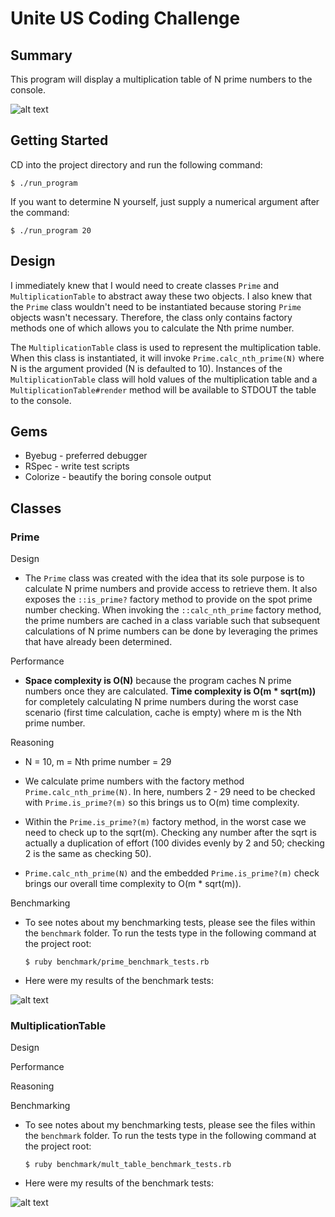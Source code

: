 # Unite US Coding Challenge

## Summary

This program will display a multiplication table of N prime numbers to the console.

![alt text][sample_output]

[sample_output]: https://github.com/ephraimpei/unite-us-coding-challenge/blob/master/images/sample_output.png?raw=true

## Getting Started

CD into the project directory and run the following command:

    $ ./run_program

If you want to determine N yourself, just supply a numerical argument after the command:

    $ ./run_program 20

## Design

I immediately knew that I would need to create classes `Prime` and `MultiplicationTable` to abstract away these two objects.  I also knew that the `Prime` class wouldn't need to be instantiated because storing `Prime` objects wasn't necessary. Therefore, the class only contains factory methods one of which allows you to calculate the Nth prime number.

The `MultiplicationTable` class is used to represent the multiplication table.  When this class is instantiated, it will invoke `Prime.calc_nth_prime(N)` where N is the argument provided (N is defaulted to 10).  Instances of the `MultiplicationTable` class will hold values of the multiplication table and a `MultiplicationTable#render` method will be available to STDOUT the table to the console.

## Gems
* Byebug - preferred debugger
* RSpec - write test scripts
* Colorize - beautify the boring console output

## Classes

### Prime

Design
  + The `Prime` class was created with the idea that its sole purpose is to calculate N prime numbers and provide access to retrieve them.  It also exposes the `::is_prime?` factory method to provide on the spot prime number checking.  When invoking the `::calc_nth_prime` factory method, the prime numbers are cached in a class variable such that subsequent calculations of N prime numbers can be done by leveraging the primes that have already been determined.

Performance
  + **Space complexity is O(N)** because the program caches N prime numbers once they are calculated.  **Time complexity is O(m * sqrt(m))** for completely calculating N prime numbers during the worst case scenario (first time calculation, cache is empty) where m is the Nth prime number.

Reasoning

  + N = 10, m = Nth prime number = 29

  + We calculate prime numbers with the factory method `Prime.calc_nth_prime(N)`.  In here, numbers 2 - 29 need to be checked with `Prime.is_prime?(m)` so this brings us to O(m) time complexity.

  + Within the `Prime.is_prime?(m)` factory method, in the worst case we need to check up to the sqrt(m).  Checking any number after the sqrt is actually a duplication of effort (100 divides evenly by 2 and 50; checking 2 is the same as checking 50).

  + `Prime.calc_nth_prime(N)` and the embedded `Prime.is_prime?(m)` check brings our overall time complexity to O(m * sqrt(m)).

Benchmarking

  + To see notes about my benchmarking tests, please see the files within the `benchmark` folder.  To run the tests type in the following command at the project root:

        $ ruby benchmark/prime_benchmark_tests.rb

  + Here were my results of the benchmark tests:

  ![alt text][is_prime_benchmark_tests]

  [is_prime_benchmark_tests]: https://www.github.com/ephraimpei/unite-us-coding-challenge/images/is_prime_benchmark_tests.png

### MultiplicationTable

Design

Performance

Reasoning

Benchmarking

  + To see notes about my benchmarking tests, please see the files within the `benchmark` folder.  To run the tests type in the following command at the project root:

        $ ruby benchmark/mult_table_benchmark_tests.rb

  + Here were my results of the benchmark tests:

  ![alt text][mult_table_benchmark_tests]

  [mult_table_benchmark_tests]: https://www.github.com/ephraimpei/unite-us-coding-challenge/images/mult_table_benchmark_tests.png
